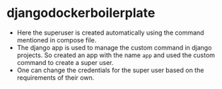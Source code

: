 # djangodockerboilerplate

- Here the superuser is created automatically using the command mentioned in compose file.
- The django app is used to manage the custom command in django projects. So created an app with the name `app` and used the custom command to create a super user.
- One can change the credentials for the super user based on the requirements of their own.

